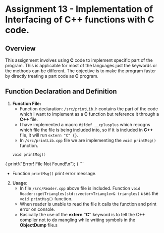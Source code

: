 # Assignment 13 - Implementation of Interfacing of C++ functions with C code.
## Overview
 
This assignment involves using **C** code to implement specific part of the program.
This is applicable for most of the languages just the keywords or the methods can be different.
The objective is to make the program faster by directly treating a part code as **C** program.
 
## Function Declaration and Definition
 
1. **Function File:**
   - Function declaration: `/src/printLib.h` contains the part of the code which I want to implement as a **C** function but reference it through a **C++** file.
   - I have implemented a macro `#ifdef __cplusplus` which recogns which file the file is being included into, so if it is included in **C++** file, it will run
     `extern "C" {}`.
   - In `/src/printLib.cpp` file we are implementing the `void printMsg()` function.
   ```
   void printMsg()
  {
    printf("Error! File Not Found!\n");
  }
    ```
   - Function `printMsg()` print error message.
 
2. **Usage:**
   - In file `/src/Reader.cpp` above file is included. Function `void Reader::getTriangles(std::vector<Triangle>& triangles)` uses the `void printMsg()` function.
   - When reader is unable to read the file it calls the function and print error on console.
   - Basically the use of the **extern "C"** keyword is to tell the C++ compiler not to do mangling while writing symbols in the **ObjectDump** file.s